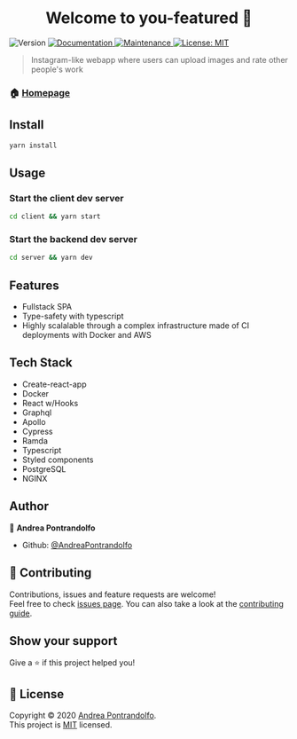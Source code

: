 <h1 align="center">Welcome to you-featured 👋</h1>
<p>
  <img alt="Version" src="https://img.shields.io/badge/version-1.0.0-blue.svg?cacheSeconds=2592000" />
  <a href="https://github.com/AndreaPontrandolfo/you-featured#readme" target="_blank">
    <img alt="Documentation" src="https://img.shields.io/badge/documentation-yes-brightgreen.svg" />
  </a>
  <a href="https://github.com/AndreaPontrandolfo/you-featured/graphs/commit-activity" target="_blank">
    <img alt="Maintenance" src="https://img.shields.io/badge/Maintained%3F-yes-green.svg" />
  </a>
  <a href="https://github.com/AndreaPontrandolfo/you-featured/blob/master/LICENSE" target="_blank">
    <img alt="License: MIT" src="https://img.shields.io/github/license/AndreaPontrandolfo/you-featured" />
  </a>
</p>

> Instagram-like webapp where users can upload images and rate other people's work

### 🏠 [Homepage](https://github.com/AndreaPontrandolfo/you-featured)

## Install

```sh
yarn install
```

## Usage

### Start the client dev server

```sh
cd client && yarn start
```

### Start the backend dev server

```sh
cd server && yarn dev
```

## Features

* Fullstack SPA
* Type-safety with typescript
* Highly scalalable through a complex infrastructure made of CI deployments with Docker and AWS

## Tech Stack

* Create-react-app
* Docker
* React w/Hooks
* Graphql
* Apollo
* Cypress
* Ramda
* Typescript
* Styled components
* PostgreSQL
* NGINX

## Author

👤 **Andrea Pontrandolfo**

* Github: [@AndreaPontrandolfo](https://github.com/AndreaPontrandolfo)

## 🤝 Contributing

Contributions, issues and feature requests are welcome!<br />Feel free to check [issues page](https://github.com/AndreaPontrandolfo/you-featured/issues). You can also take a look at the [contributing guide](https://github.com/AndreaPontrandolfo/you-featured/blob/master/CONTRIBUTING.md).

## Show your support

Give a ⭐️ if this project helped you!

## 📝 License

Copyright © 2020 [Andrea Pontrandolfo](https://github.com/AndreaPontrandolfo).<br />
This project is [MIT](https://github.com/AndreaPontrandolfo/you-featured/blob/master/LICENSE) licensed.